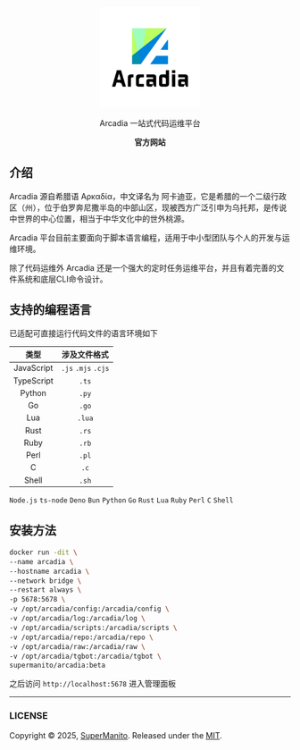 <p align="center">
    <a href="https://arcadia.cool">
        <img src="./public/app-logo.jpg" width="180">
    </a>
</p>

<p align="center">
    Arcadia 一站式代码运维平台
</p>

<p align="center">
    <strong>
        <a href="https://arcadia.cool" style="text-decoration: none;">官方网站</a>
    </strong>
</p>

## 介绍

Arcadia 源自希腊语 Αρκαδία，中文译名为 阿卡迪亚，它是希腊的一个二级行政区（州），位于伯罗奔尼撒半岛的中部山区，现被西方广泛引申为乌托邦，是传说中世界的中心位置，相当于中华文化中的世外桃源。

Arcadia 平台目前主要面向于脚本语言编程，适用于中小型团队与个人的开发与运维环境。

除了代码运维外 Arcadia 还是一个强大的定时任务运维平台，并且有着完善的文件系统和底层CLI命令设计。

## 支持的编程语言

已适配可直接运行代码文件的语言环境如下

| 类型 | 涉及文件格式 |
| :-: | :-: |
| JavaScript | `.js` `.mjs` `.cjs` |
| TypeScript | `.ts` |
| Python | `.py` |
| Go | `.go` |
| Lua | `.lua` |
| Rust | `.rs` |
| Ruby | `.rb` |
| Perl | `.pl` |
| C | `.c` |
| Shell | `.sh` |

`Node.js` `ts-node` `Deno` `Bun` `Python` `Go` `Rust` `Lua` `Ruby` `Perl` `C` `Shell`

## 安装方法

```bash
docker run -dit \
--name arcadia \
--hostname arcadia \
--network bridge \
--restart always \
-p 5678:5678 \
-v /opt/arcadia/config:/arcadia/config \
-v /opt/arcadia/log:/arcadia/log \
-v /opt/arcadia/scripts:/arcadia/scripts \
-v /opt/arcadia/repo:/arcadia/repo \
-v /opt/arcadia/raw:/arcadia/raw \
-v /opt/arcadia/tgbot:/arcadia/tgbot \
supermanito/arcadia:beta
```

之后访问 `http://localhost:5678` 进入管理面板

***

### LICENSE

Copyright © 2025, [SuperManito](https://github.com/SuperManito). Released under the [MIT](https://github.com/SuperManito/LinuxMirrors/blob/main/LICENSE).

